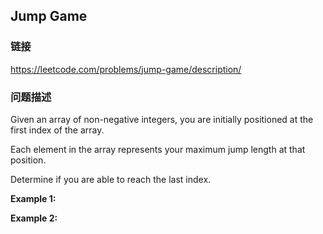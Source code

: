 ## Jump Game  
### 链接  
https://leetcode.com/problems/jump-game/description/  
### 问题描述
Given an array of non-negative integers, you are initially positioned at the first index of the array.

Each element in the array represents your maximum jump length at that position.

Determine if you are able to reach the last index.

**Example 1:**

**Example 2:**
